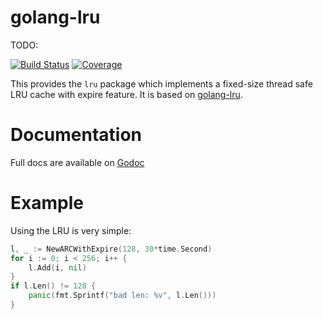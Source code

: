 golang-lru
==========
TODO: 

[![Build Status](https://travis-ci.org/hnlq715/golang-lru.svg?branch=master)](https://travis-ci.org/hnlq715/golang-lru)
[![Coverage](https://codecov.io/gh/hnlq715/golang-lru/branch/master/graph/badge.svg)](https://codecov.io/gh/hnlq715/golang-lru)

This provides the `lru` package which implements a fixed-size
thread safe LRU cache with expire feature. It is based on [golang-lru](https://github.com/hashicorp/golang-lru).

Documentation
=============

Full docs are available on [Godoc](http://godoc.org/github.com/hnlq715/golang-lru)

Example
=======

Using the LRU is very simple:

```go
l, _ := NewARCWithExpire(128, 30*time.Second)
for i := 0; i < 256; i++ {
    l.Add(i, nil)
}
if l.Len() != 128 {
    panic(fmt.Sprintf("bad len: %v", l.Len()))
}
```

